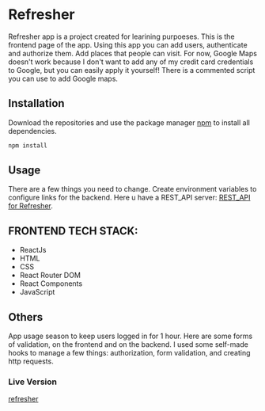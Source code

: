 # Refresher

Refresher app is a project created for learining purpoeses. This is the frontend page of the app. Using this app you can add users, authenticate and authorize them. Add places that people can visit. For now, Google Maps doesn't work because I don't want to add any of my credit card credentials to Google, but you can easily apply it yourself! There is a commented script you can use to add Google maps.

## Installation

Download the repositories and use the package manager [npm](https://docs.npmjs.com/) to install all dependencies.

```bash
npm install
```

## Usage
There are a few things you need to change. Create environment variables to configure links for the backend. Here u have a REST_API server: [REST_API for Refresher](https://github.com/Malzagic/REST_API_REFRESHER_APP).

## FRONTEND TECH STACK:
- ReactJs
- HTML
- CSS
- React Router DOM
- React Components
- JavaScript

## Others
App usage season to keep users logged in for 1 hour. Here are some forms of validation, on the frontend and on the backend. I used some self-made hooks to manage a few things: authorization, form validation, and creating http requests.

### Live Version
[refresher](https://refresher-lde0.onrender.com/)